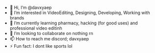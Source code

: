 - 👋 Hi, I’m @davxyaep
- 👀 I’m interested in VideoEditing, Designing, Developing, Working with brands
- 🌱 I’m currently learning pharmacy, hacking (for good uses) and professional video editinh
- 💞️ I’m looking to collaborate on nothing rn
- 📫 How to reach me discord; davxyaep
- ⚡ Fun fact: I dont like sports lol

<!---
davxyaep/davxyaep is a ✨ special ✨ repository because its `README.md` (this file) appears on your GitHub profile.
You can click the Preview link to take a look at your changes.
--->
